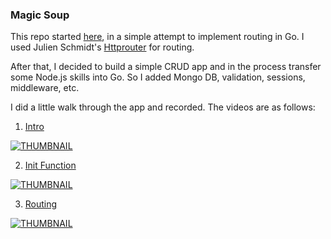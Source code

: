 ### Magic Soup

This repo started [here](https://github.com/michaeldebarros/go-routing), in a simple attempt to implement routing in Go.  I used Julien Schmidt's [Httprouter](https://github.com/julienschmidt/httprouter) for routing.

After that, I decided to build a simple CRUD app and in the process transfer some Node.js skills into Go. So I added Mongo DB, validation, sessions, middleware, etc. 

I did a little walk through the app and recorded. The videos are as follows:

1) [Intro](https://www.youtube.com/watch?v=ZkjOEUYEYBI)

[![THUMBNAIL](https://img.youtube.com/vi/ZkjOEUYEYBI/mqdefault.jpg)](https://www.youtube.com/watch?v=ZkjOEUYEYBI)

2) [Init Function](https://www.youtube.com/watch?v=pf2VQChWiC0&t=79s)

[![THUMBNAIL](https://img.youtube.com/vi/pf2VQChWiC0/mqdefault.jpg)](https://www.youtube.com/watch?v=pf2VQChWiC0)

3) [Routing](https://youtu.be/Egzt5Bnl414)

[![THUMBNAIL](https://img.youtube.com/vi/Egzt5Bnl414/mqdefault.jpg)](https://youtu.be/Egzt5Bnl414)


